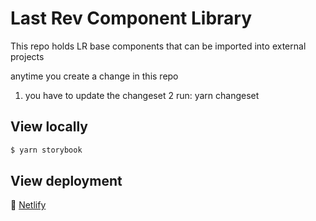 # Last Rev Component Library

This repo holds LR base components that can be imported into external projects

anytime you create a change in this repo

1. you have to update the changeset
   2 run: yarn changeset

## View locally

```bash
$ yarn storybook
```

## View deployment

🔗 [Netlify](https://lr-components.netlify.app)
